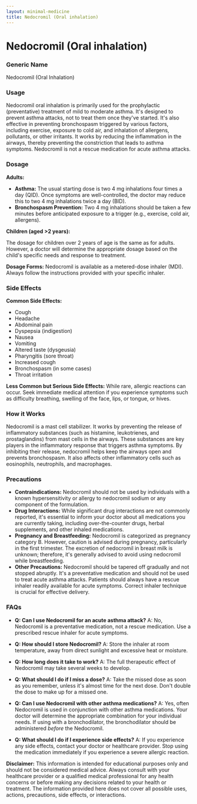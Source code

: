```yaml
---
layout: minimal-medicine
title: Nedocromil (Oral inhalation)
---
```


# Nedocromil (Oral inhalation)
### Generic Name
Nedocromil (Oral Inhalation)

### Usage
Nedocromil oral inhalation is primarily used for the prophylactic (preventative) treatment of mild to moderate asthma.  It's designed to prevent asthma attacks, not to treat them once they've started.  It's also effective in preventing bronchospasm triggered by various factors, including exercise, exposure to cold air, and inhalation of allergens, pollutants, or other irritants.  It works by reducing the inflammation in the airways, thereby preventing the constriction that leads to asthma symptoms.  Nedocromil is not a rescue medication for acute asthma attacks.

### Dosage

**Adults:**

* **Asthma:** The usual starting dose is two 4 mg inhalations four times a day (QID). Once symptoms are well-controlled, the doctor may reduce this to two 4 mg inhalations twice a day (BID).
* **Bronchospasm Prevention:** Two 4 mg inhalations should be taken a few minutes before anticipated exposure to a trigger (e.g., exercise, cold air, allergens).

**Children (aged >2 years):**

The dosage for children over 2 years of age is the same as for adults. However,  a doctor will determine the appropriate dosage based on the child's specific needs and response to treatment.

**Dosage Forms:**  Nedocromil is available as a metered-dose inhaler (MDI).  Always follow the instructions provided with your specific inhaler.


### Side Effects

**Common Side Effects:**

* Cough
* Headache
* Abdominal pain
* Dyspepsia (indigestion)
* Nausea
* Vomiting
* Altered taste (dysgeusia)
* Pharyngitis (sore throat)
* Increased cough
* Bronchospasm (in some cases)
* Throat irritation

**Less Common but Serious Side Effects:** While rare, allergic reactions can occur. Seek immediate medical attention if you experience symptoms such as difficulty breathing, swelling of the face, lips, or tongue, or hives.


### How it Works

Nedocromil is a mast cell stabilizer.  It works by preventing the release of inflammatory substances (such as histamine, leukotrienes, and prostaglandins) from mast cells in the airways. These substances are key players in the inflammatory response that triggers asthma symptoms. By inhibiting their release, nedocromil helps keep the airways open and prevents bronchospasm.  It also affects other inflammatory cells such as eosinophils, neutrophils, and macrophages.

### Precautions

* **Contraindications:** Nedocromil should not be used by individuals with a known hypersensitivity or allergy to nedocromil sodium or any component of the formulation.
* **Drug Interactions:**  While significant drug interactions are not commonly reported, it's essential to inform your doctor about all medications you are currently taking, including over-the-counter drugs, herbal supplements, and other inhaled medications.
* **Pregnancy and Breastfeeding:** Nedocromil is categorized as pregnancy category B.  However, caution is advised during pregnancy, particularly in the first trimester. The excretion of nedocromil in breast milk is unknown; therefore, it's generally advised to avoid using nedocromil while breastfeeding.
* **Other Precautions:** Nedocromil should be tapered off gradually and not stopped abruptly. It's a preventative medication and should not be used to treat acute asthma attacks.  Patients should always have a rescue inhaler readily available for acute symptoms.  Correct inhaler technique is crucial for effective delivery.


### FAQs

* **Q: Can I use Nedocromil for an acute asthma attack?** A: No, Nedocromil is a preventative medication, not a rescue medication. Use a prescribed rescue inhaler for acute symptoms.

* **Q: How should I store Nedocromil?** A: Store the inhaler at room temperature, away from direct sunlight and excessive heat or moisture.

* **Q: How long does it take to work?** A:  The full therapeutic effect of Nedocromil may take several weeks to develop.

* **Q: What should I do if I miss a dose?** A: Take the missed dose as soon as you remember, unless it's almost time for the next dose. Don't double the dose to make up for a missed one.

* **Q: Can I use Nedocromil with other asthma medications?** A: Yes, often Nedocromil is used in conjunction with other asthma medications. Your doctor will determine the appropriate combination for your individual needs.  If using with a bronchodilator, the bronchodilator should be administered *before* the Nedocromil.

* **Q: What should I do if I experience side effects?** A: If you experience any side effects, contact your doctor or healthcare provider.  Stop using the medication immediately if you experience a severe allergic reaction.


**Disclaimer:** This information is intended for educational purposes only and should not be considered medical advice. Always consult with your healthcare provider or a qualified medical professional for any health concerns or before making any decisions related to your health or treatment.  The information provided here does not cover all possible uses, actions, precautions, side effects, or interactions.
